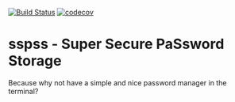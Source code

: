 [![Build Status](https://travis-ci.com/LordSentox/sspss.svg?branch=master)](https://travis-ci.com/LordSentox/sspss)
[![codecov](https://codecov.io/gh/LordSentox/sspss/branch/master/graph/badge.svg)](https://codecov.io/gh/LordSentox/sspss)

# sspss - Super Secure PaSsword Storage

Because why not have a simple and nice password manager in the terminal?
